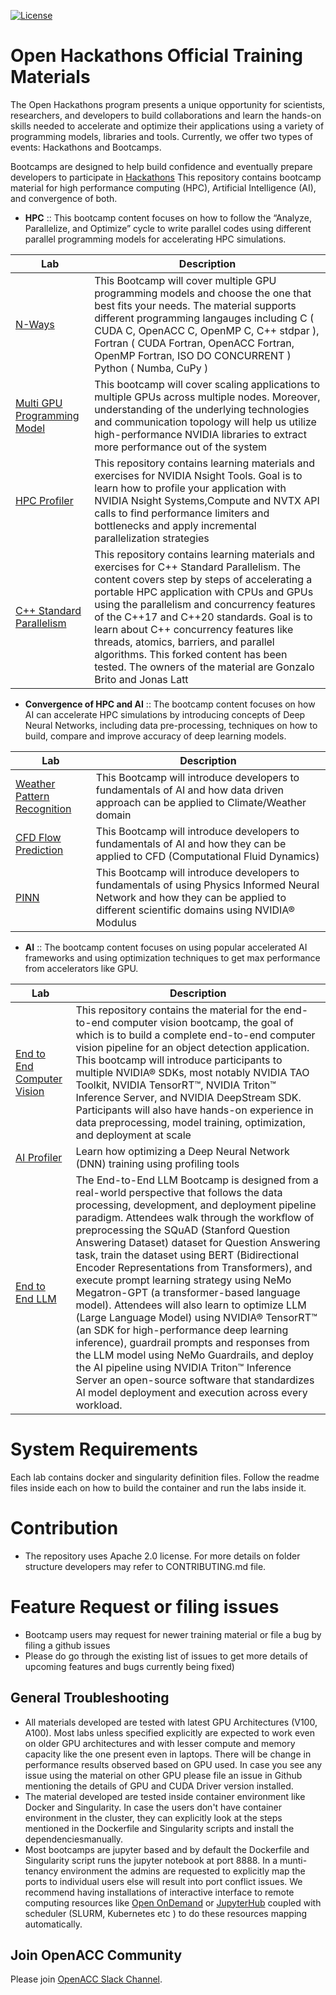 [![License](https://img.shields.io/badge/License-Apache%202.0-blue.svg)](https://opensource.org/licenses/Apache-2.0) 


#  Open Hackathons Official Training Materials

The Open Hackathons program presents a unique opportunity for scientists, researchers, and developers to build collaborations and learn the hands-on skills needed to accelerate and optimize their applications using a variety of programming models, libraries and tools. Currently, we offer two types of events: Hackathons and Bootcamps.

Bootcamps are designed to help build confidence and eventually prepare developers to participate in [Hackathons](http://openhackathons.org/)
This repository contains bootcamp material for high performance computing (HPC), Artificial Intelligence (AI), and convergence of both.

- __HPC__ :: 
This bootcamp content focuses on how to follow the “Analyze, Parallelize, and Optimize” cycle to write parallel codes using different parallel programming models for accelerating HPC simulations.

| Lab      | Description |
| ----------- | ----------- |
| [N-Ways](https://github.com/openhackathons-org/nways_accelerated_programming)      | This Bootcamp will cover multiple GPU programming models and choose the one that best fits your needs. The material supports different programming langauges including C ( CUDA C, OpenACC C, OpenMP C, C++ stdpar ),  Fortran ( CUDA Fortran, OpenACC Fortran, OpenMP Fortran, ISO DO CONCURRENT ) Python ( Numba, CuPy )       |
| [Multi GPU Programming Model](https://github.com/openhackathons-org/nways_multi_gpu)   | This bootcamp will cover scaling applications to multiple GPUs across multiple nodes. Moreover, understanding of the underlying technologies and communication topology will help us utilize high-performance NVIDIA libraries to extract more performance out of the system     |
| [HPC Profiler](https://github.com/openhackathons-org/HPC_Profiler)  | This repository contains learning materials and exercises for NVIDIA Nsight Tools. Goal is to learn how to profile your application with NVIDIA Nsight Systems,Compute and NVTX API calls to find performance limiters and bottlenecks and apply incremental parallelization strategies |
| [C++ Standard Parallelism](https://github.com/openhackathons-org/cpp_hpc_tutorial)  | This repository contains learning materials and exercises for C++ Standard Parallelism. The content covers step by steps of accelerating a portable HPC application with CPUs and GPUs using the parallelism and concurrency features of the C++17 and C++20 standards. Goal is to learn about C++ concurrency features like threads, atomics, barriers, and parallel algorithms. This forked content has been tested. The owners of the material are Gonzalo Brito and Jonas Latt|


- __Convergence of HPC and AI__ :: 
The bootcamp content focuses on how AI can accelerate HPC simulations by introducing concepts of Deep Neural Networks, including data pre-processing, techniques on how to build, compare and improve accuracy of deep learning models. 

| Lab      | Description |
| ----------- | ----------- |
| [Weather Pattern Recognition](https://github.com/openhackathons-org/gpubootcamp/tree/master/hpc_ai/ai_science_climate)      | This Bootcamp will introduce developers to fundamentals of AI and how data driven approach can be applied to Climate/Weather domain |
| [CFD Flow Prediction](https://github.com/openhackathons-org/gpubootcamp/tree/master/hpc_ai/ai_science_cfd)      | This Bootcamp will introduce developers to fundamentals of AI and how they can be applied to CFD (Computational Fluid Dynamics) |
| [PINN](https://github.com/openhackathons-org/End-to-End-AI-for-Science)      | This Bootcamp will introduce developers to fundamentals of using Physics Informed Neural Network and how they can be applied to different scientific domains using NVIDIA® Modulus |

- __AI__ ::
The bootcamp content focuses on using popular accelerated AI frameworks and using optimization techniques to get max performance from accelerators like GPU.


| Lab      | Description |
| ----------- | ----------- |
| [End to End Computer Vision](https://github.com/openhackathons-org/End-to-End-Computer-Vision) | This repository contains the material for the end-to-end computer vision bootcamp, the goal of which is to build a complete end-to-end computer vision pipeline for an object detection application. This bootcamp will introduce participants to multiple NVIDIA® SDKs, most notably NVIDIA TAO Toolkit, NVIDIA TensorRT™, NVIDIA Triton™ Inference Server, and NVIDIA DeepStream SDK. Participants will also have hands-on experience in data preprocessing, model training, optimization, and deployment at scale       |
| [AI Profiler](https://github.com/openhackathons-org/AI-Profiler)   | Learn how optimizing a Deep Neural Network (DNN) training  using profiling tools   |
| [End to End LLM](https://github.com/openhackathons-org/End-to-End-LLM) | The End-to-End LLM Bootcamp is designed from a real-world perspective that follows the data processing, development, and deployment pipeline paradigm. Attendees walk through the workflow of preprocessing the SQuAD (Stanford Question Answering Dataset) dataset for Question Answering task, train the dataset using BERT (Bidirectional Encoder Representations from Transformers), and execute prompt learning strategy using NeMo Megatron-GPT (a transformer-based language model). Attendees will also learn to optimize LLM (Large Language Model) using NVIDIA® TensorRT™ (an SDK for high-performance deep learning inference), guardrail prompts and responses from the LLM model using NeMo Guardrails, and deploy the AI pipeline using NVIDIA Triton™ Inference Server an open-source software that standardizes AI model deployment and execution across every workload. |


# System Requirements
Each lab contains docker and singularity definition files. Follow the readme files inside each on how to build the container and run the labs inside it.

# Contribution
- The repository uses Apache 2.0 license. For more details on folder structure developers may refer to CONTRIBUTING.md file.

# Feature Request or filing issues
- Bootcamp users may request for newer training material or file a bug by filing a github issues
- Please do go through the existing list of issues to get more details of upcoming features and bugs currently being fixed)

## General Troubleshooting

- All materials developed are tested with latest GPU Architectures (V100, A100). Most labs unless specified explicitly are expected to work even on older GPU architectures and with lesser compute and memory capacity like the one present even in laptops. There will be change in performance results observed based on GPU used. In case you see any issue using the material on other GPU please file an issue in Github mentioning the details of GPU and CUDA Driver version installed.
- The material developed are tested inside container environment like Docker and Singularity. In case the users don't have container environment in the cluster, they can explicitly look at the steps mentioned in the Dockerfile and Singularity scripts and install the dependenciesmanually.
- Most bootcamps are jupyter based and by default the Dockerfile and Singularity script runs the jupyter notebook at port 8888. In a munti-tenancy environment the admins are requested to explicitly map the ports to individual users else will result into port conflict issues. We recommend having installations of interactive interface to remote computing resources like [Open OnDemand](https://openondemand.org/) or [JupyterHub](https://jupyter.org/hub) coupled with scheduler (SLURM, Kubernetes etc ) to do these resources mapping automatically. 

## Join OpenACC Community
Please join [OpenACC Slack Channel](https://openacclang.slack.com/messages/openaccusergroup).
